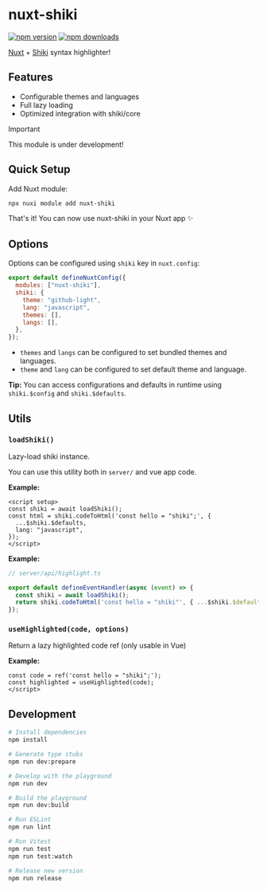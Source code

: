 # nuxt-shiki

<!-- automd:badges -->

[![npm version](https://flat.badgen.net/npm/v/nuxt-shiki)](https://npmjs.com/package/nuxt-shiki)
[![npm downloads](https://flat.badgen.net/npm/dm/nuxt-shiki)](https://npmjs.com/package/nuxt-shiki)

<!-- /automd -->

[Nuxt](https://nuxt.com/) + [Shiki](https://shiki.style/) syntax highlighter!

## Features

- Configurable themes and languages
- Full lazy loading
- Optimized integration with shiki/core

> [!IMPORTANT]
> This module is under development!

## Quick Setup

Add Nuxt module:

```bash
npx nuxi module add nuxt-shiki
```

That's it! You can now use nuxt-shiki in your Nuxt app ✨

## Options

Options can be configured using `shiki` key in `nuxt.config`:

```js
export default defineNuxtConfig({
  modules: ["nuxt-shiki"],
  shiki: {
    theme: "github-light",
    lang: "javascript",
    themes: [],
    langs: [],
  },
});
```

- `themes` and `langs` can be configured to set bundled themes and languages.
- `theme` and `lang` can be configured to set default theme and language.

**Tip:** You can access configurations and defaults in runtime using `shiki.$config` and `shiki.$defaults`.

## Utils

<!-- automd:jsdocs src=./src/runtime/index -->

### `loadShiki()`

Lazy-load shiki instance.

You can use this utility both in `server/` and vue app code.

**Example:**

```vue
<script setup>
const shiki = await loadShiki();
const html = shiki.codeToHtml('const hello = "shiki";', {
  ...$shiki.$defaults,
  lang: "javascript",
});
</script>
```

**Example:**

```ts
// server/api/highlight.ts

export default defineEventHandler(async (event) => {
  const shiki = await loadShiki();
  return shiki.codeToHtml('const hello = "shiki"', { ...$shiki.$defaults });
});
```

### `useHighlighted(code, options)`

Return a lazy highlighted code ref (only usable in Vue)

**Example:**

```vue
const code = ref('const hello = "shiki";');
const highlighted = useHighlighted(code);
</script>
```


<!-- /automd -->

## Development

```bash
# Install dependencies
npm install

# Generate type stubs
npm run dev:prepare

# Develop with the playground
npm run dev

# Build the playground
npm run dev:build

# Run ESLint
npm run lint

# Run Vitest
npm run test
npm run test:watch

# Release new version
npm run release
```
